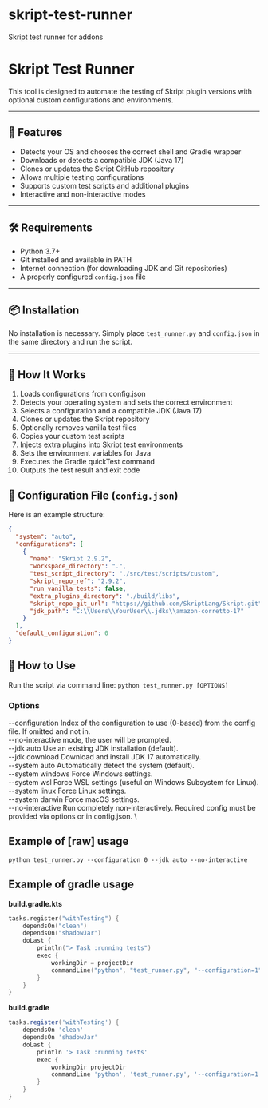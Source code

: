 # skript-test-runner
Skript test runner for addons

# Skript Test Runner

This tool is designed to automate the testing of Skript plugin versions with optional custom configurations and environments.

---

## 🚀 Features

- Detects your OS and chooses the correct shell and Gradle wrapper
- Downloads or detects a compatible JDK (Java 17)
- Clones or updates the Skript GitHub repository
- Allows multiple testing configurations
- Supports custom test scripts and additional plugins
- Interactive and non-interactive modes

---

## 🛠️ Requirements

- Python 3.7+
- Git installed and available in PATH
- Internet connection (for downloading JDK and Git repositories)
- A properly configured `config.json` file

---

## 📦 Installation

No installation is necessary. Simply place `test_runner.py` and `config.json` in the same directory and run the script.

---

## 🧠 How It Works
1. Loads configurations from config.json
2. Detects your operating system and sets the correct environment
3. Selects a configuration and a compatible JDK (Java 17)
4. Clones or updates the Skript repository
5. Optionally removes vanilla test files
6. Copies your custom test scripts
7. Injects extra plugins into Skript test environments
8. Sets the environment variables for Java
9. Executes the Gradle quickTest command
10. Outputs the test result and exit code

## 📁 Configuration File (`config.json`)

Here is an example structure:

```json
{
  "system": "auto",
  "configurations": [
    {
      "name": "Skript 2.9.2",
      "workspace_directory": ".",
      "test_script_directory": "./src/test/scripts/custom",
      "skript_repo_ref": "2.9.2",
      "run_vanilla_tests": false,
      "extra_plugins_directory": "./build/libs",
      "skript_repo_git_url": "https://github.com/SkriptLang/Skript.git",
      "jdk_path": "C:\\Users\\YourUser\\.jdks\\amazon-corretto-17"
    }
  ],
  "default_configuration": 0
}
```

## 🧪 How to Use
Run the script via command line:
`python test_runner.py [OPTIONS]`

### Options
--configuration <int>	Index of the configuration to use (0-based) from the config file. If omitted and not in. \
--no-interactive mode, the user will be prompted. \
--jdk auto	Use an existing JDK installation (default). \
--jdk download	Download and install JDK 17 automatically. \
--system auto	Automatically detect the system (default). \
--system windows	Force Windows settings. \
--system wsl	Force WSL settings (useful on Windows Subsystem for Linux). \
--system linux	Force Linux settings. \
--system darwin	Force macOS settings. \
--no-interactive	Run completely non-interactively. Required config must be provided via options or in config.json. \


## Example of [raw] usage
`python test_runner.py --configuration 0 --jdk auto --no-interactive`

## Example of gradle usage

**build.gradle.kts**
```kotlin
tasks.register("withTesting") {
    dependsOn("clean")
    dependsOn("shadowJar")
    doLast {
        println("> Task :running tests")
        exec {
            workingDir = projectDir
            commandLine("python", "test_runner.py", "--configuration=1", "--jdk=auto", "--system=auto", "--no-interactive")
        }
    }
}
```

**build.gradle**
```groovy
tasks.register('withTesting') {
    dependsOn 'clean'
    dependsOn 'shadowJar'
    doLast {
        println '> Task :running tests'
        exec {
            workingDir projectDir
            commandLine 'python', 'test_runner.py', '--configuration=1', '--jdk=auto', '--system=auto', '--no-interactive'
        }
    }
}
```
